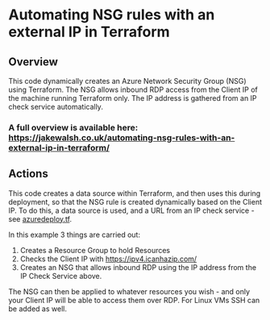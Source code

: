 # Automating NSG rules with an external IP in Terraform

## Overview
This code dynamically creates an Azure Network Security Group (NSG) using Terraform. The NSG allows inbound RDP access from the Client IP of the machine running Terraform only. The IP address is gathered from an IP check service automatically. 

### A full overview is available here: https://jakewalsh.co.uk/automating-nsg-rules-with-an-external-ip-in-terraform/

## Actions
This code creates a data source within Terraform, and then uses this during deployment, so that the NSG rule is created dynamically based on the Client IP. To do this, a data source is used, and a URL from an IP check service - see [azuredeploy.tf](azuredeploy.tf). 

In this example 3 things are carried out:

 1. Creates a Resource Group to hold Resources
 2. Checks the Client IP with https://ipv4.icanhazip.com/
 3. Creates an NSG that allows inbound RDP using the IP address from the IP Check Service above. 
 
 The NSG can then be applied to whatever resources you wish - and only your Client IP will be able to access them over RDP.
 For Linux VMs SSH can be added as well.
